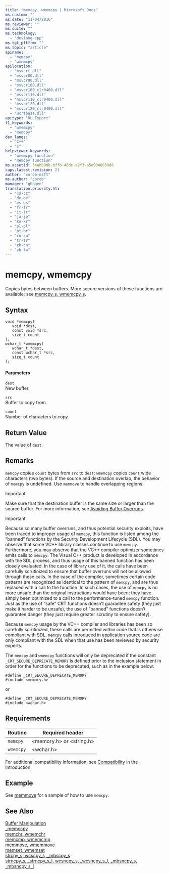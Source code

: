 ```yaml
---
title: "memcpy, wmemcpy | Microsoft Docs"
ms.custom: ""
ms.date: "11/04/2016"
ms.reviewer: ""
ms.suite: ""
ms.technology: 
  - "devlang-cpp"
ms.tgt_pltfrm: ""
ms.topic: "article"
apiname: 
  - "memcpy"
  - "wmemcpy"
apilocation: 
  - "msvcrt.dll"
  - "msvcr80.dll"
  - "msvcr90.dll"
  - "msvcr100.dll"
  - "msvcr100_clr0400.dll"
  - "msvcr110.dll"
  - "msvcr110_clr0400.dll"
  - "msvcr120.dll"
  - "msvcr120_clr0400.dll"
  - "ucrtbase.dll"
apitype: "DLLExport"
f1_keywords: 
  - "wmemcpy"
  - "memcpy"
dev_langs: 
  - "C++"
  - "C"
helpviewer_keywords: 
  - "wmemcpy function"
  - "memcpy function"
ms.assetid: 34abb90b-bffb-46dc-a2f3-a5e9940839d6
caps.latest.revision: 21
author: "corob-msft"
ms.author: "corob"
manager: "ghogen"
translation.priority.ht: 
  - "cs-cz"
  - "de-de"
  - "es-es"
  - "fr-fr"
  - "it-it"
  - "ja-jp"
  - "ko-kr"
  - "pl-pl"
  - "pt-br"
  - "ru-ru"
  - "tr-tr"
  - "zh-cn"
  - "zh-tw"
---
```

# memcpy, wmemcpy
Copies bytes between buffers. More secure versions of these functions are available; see [memcpy_s, wmemcpy_s](../../c-runtime-library/reference/memcpy-s-wmemcpy-s.md).  
  
## Syntax  
  
```  
void *memcpy(  
   void *dest,  
   const void *src,  
   size_t count   
);  
wchar_t *wmemcpy(  
   wchar_t *dest,  
   const wchar_t *src,  
   size_t count  
);  
```  
  
#### Parameters  
 `dest`  
 New buffer.  
  
 `src`  
 Buffer to copy from.  
  
 `count`  
 Number of characters to copy.  
  
## Return Value  
 The value of `dest`.  
  
## Remarks  
 `memcpy` copies `count` bytes from `src` to `dest`; `wmemcpy` copies `count` wide characters (two bytes). If the source and destination overlap, the behavior of `memcpy` is undefined. Use `memmove` to handle overlapping regions.  
  
> [!IMPORTANT]
>  Make sure that the destination buffer is the same size or larger than the source buffer. For more information, see [Avoiding Buffer Overruns](http://msdn.microsoft.com/library/windows/desktop/ms717795).  
  
> [!IMPORTANT]
>  Because so many buffer overruns, and thus potential security exploits, have been traced to improper usage of `memcpy`, this function is listed among the “banned” functions by the Security Development Lifecycle (SDL).  You may observe that some VC++ library classes continue to use `memcpy`.  Furthermore, you may observe that the VC++ compiler optimizer sometimes emits calls to `memcpy`.  The Visual C++ product is developed in accordance with the SDL process, and thus usage of this banned function has been closely evaluated.  In the case of library use of it, the calls have been carefully scrutinized to ensure that buffer overruns will not be allowed through these calls.  In the case of the compiler, sometimes certain code patterns are recognized as identical to the pattern of `memcpy`, and are thus replaced with a call to the function.  In such cases, the use of `memcpy` is no more unsafe than the original instructions would have been; they have simply been optimized to a call to the performance-tuned `memcpy` function.  Just as the use of “safe” CRT functions doesn’t guarantee safety (they just make it harder to be unsafe), the use of “banned” functions doesn’t guarantee danger (they just require greater scrutiny to ensure safety).  
>   
>  Because `memcpy` usage by the VC++ compiler and libraries has been so carefully scrutinized, these calls are permitted within code that is otherwise compliant with SDL.  `memcpy` calls introduced in application source code are only compliant with the SDL when that use has been reviewed by security experts.  
  
 The `memcpy` and `wmemcpy` functions will only be deprecated if the constant `_CRT_SECURE_DEPRECATE_MEMORY` is defined prior to the inclusion statement in order for the functions to be deprecated, such as in the example below:  
  
```  
#define _CRT_SECURE_DEPRECATE_MEMORY  
#include <memory.h>  
```  
  
 or  
  
```  
#define _CRT_SECURE_DEPRECATE_MEMORY  
#include <wchar.h>  
```  
  
## Requirements  
  
|Routine|Required header|  
|-------------|---------------------|  
|`memcpy`|\<memory.h> or \<string.h>|  
|`wmemcpy`|\<wchar.h>|  
  
 For additional compatibility information, see [Compatibility](../../c-runtime-library/compatibility.md) in the Introduction.  
  
## Example  
 See [memmove](../../c-runtime-library/reference/memmove-wmemmove.md) for a sample of how to use `memcpy`.  
  
## See Also  
 [Buffer Manipulation](../../c-runtime-library/buffer-manipulation.md)   
 [_memccpy](../../c-runtime-library/reference/memccpy.md)   
 [memchr, wmemchr](../../c-runtime-library/reference/memchr-wmemchr.md)   
 [memcmp, wmemcmp](../../c-runtime-library/reference/memcmp-wmemcmp.md)   
 [memmove, wmemmove](../../c-runtime-library/reference/memmove-wmemmove.md)   
 [memset, wmemset](../../c-runtime-library/reference/memset-wmemset.md)   
 [strcpy_s, wcscpy_s, _mbscpy_s](../../c-runtime-library/reference/strcpy-s-wcscpy-s-mbscpy-s.md)   
 [strncpy_s, _strncpy_s_l, wcsncpy_s, _wcsncpy_s_l, _mbsncpy_s, _mbsncpy_s_l](../../c-runtime-library/reference/strncpy-s-strncpy-s-l-wcsncpy-s-wcsncpy-s-l-mbsncpy-s-mbsncpy-s-l.md)